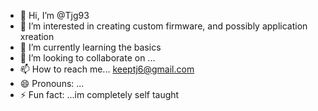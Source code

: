 - 👋 Hi, I’m @Tjg93
- 👀 I’m interested in creating custom firmware, and possibly application xreation
- 🌱 I’m currently learning the basics
- 💞️ I’m looking to collaborate on ...
- 📫 How to reach me... keeptj6@gmail.com
- 😄 Pronouns: ...
- ⚡ Fun fact: ...im completely self taught

<!---
Tjg93/Tjg93 is a ✨ special ✨ repository because its `README.md` (this file) appears on your GitHub profile.
You can click the Preview link to take a look at your changes.
--->
